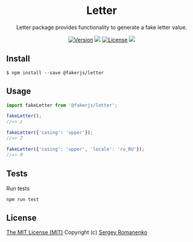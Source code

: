 <h1 align="center">Letter</h1>
<p align="center">
Letter package provides functionality to generate a fake letter value.
</p>

<p align="center">
<a href="https://github.com/faker-javascript/letter/releases"><img alt="Version" src="https://img.shields.io/github/release/faker-javascript/letter.svg?label=version&color=green"></a> <img src="https://img.shields.io/npm/dt/@fakerjs/letter"> <a href="https://github.com/faker-javascript/letter"><img src="https://img.shields.io/badge/license-MIT-blue.svg?color=green" alt="License"></a> <img src="https://github.com/faker-javascript/letter/actions/workflows/tests.yml/badge.svg">

## Install

```
$ npm install --save @fakerjs/letter
```

## Usage

```js
import fakeLetter from '@fakerjs/letter';

fakeLetter();
//=> z

fakeLetter({'casing': 'upper'});
//=> Z

fakeLetter({'casing': 'upper', 'locale': 'ru_RU'});
//=> Я
```

## Tests

Run tests

```
npm run test
```

## License
[The MIT License (MIT)](https://github.com/faker-javascript/letter/blob/master/LICENSE.txt)
Copyright (c) [Sergey Romanenko](https://github.com/Awilum)
